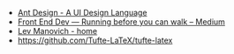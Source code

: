 - [Ant Design - A UI Design Language](https://ant.design/)
- [Front End Dev — Running before you can walk – Medium](https://medium.com/@denz_brade/front-end-dev-running-before-you-can-walk-d78a528915b#.3c0shj16x)
- [Lev Manovich - home](http://manovich.net/)
- https://github.com/Tufte-LaTeX/tufte-latex